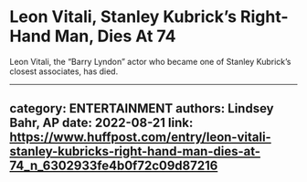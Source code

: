 # Leon Vitali, Stanley Kubrick’s Right-Hand Man, Dies At 74

Leon Vitali, the “Barry Lyndon” actor who became one of Stanley Kubrick’s closest associates, has died.

---
category: ENTERTAINMENT
authors: Lindsey Bahr, AP
date: 2022-08-21
link: https://www.huffpost.com/entry/leon-vitali-stanley-kubricks-right-hand-man-dies-at-74_n_6302933fe4b0f72c09d87216
---
